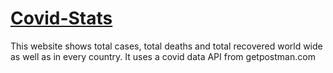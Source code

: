 # [Covid-Stats](https://srijita007.github.io/Covid-Stats/)
This website shows total cases, total deaths and total recovered world wide as well as in every country. It uses a covid data API from getpostman.com
